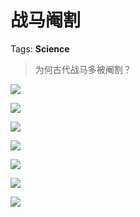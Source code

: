 # 战马阉割

Tags: **Science**

> 为何古代战马多被阉割？



![](https://pica.zhimg.com/50/v2-98434d92403dc676ac8dbb49a4793002_720w.jpg?source=2c26e567)  


![](https://pic1.zhimg.com/50/v2-8fc885ca5a539d02cd09e7768cfc20f2_720w.jpg?source=2c26e567)  


![](https://pic1.zhimg.com/50/v2-e0763c58fdf4d425be9f2ddaa5e63ef7_720w.jpg?source=2c26e567)  


![](https://pic1.zhimg.com/50/v2-f7d95bc1580963e384e99ae0393c6438_720w.jpg?source=2c26e567)  


![](https://picx.zhimg.com/50/v2-cd333fc261d50bcd6091ecd99936cc89_720w.jpg?source=2c26e567)  


![](https://picx.zhimg.com/50/v2-1624bf8295864ee899610a4ecfb69e1f_720w.jpg?source=2c26e567)  


![](https://picx.zhimg.com/50/v2-3cc0d680a92e55b369208b3dfcc4fca3_720w.jpg?source=2c26e567)


